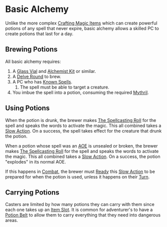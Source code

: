 # Basic Alchemy

Unlike the more complex [Crafting Magic Items](Crafting%20Magic%20Items.md) which can create powerful potions of any spell that never expire, basic alchemy allows a skilled PC to create potions that last for a day.

## Brewing Potions

All basic alchemy requires:

1. A [Glass Vial](../../Items%20and%20Gear/Gear/10%20Coins/Glass%20Vial.md) and [Alchemist Kit](../../Items%20and%20Gear/Gear/50%20Coins/Alchemist%20Kit.md) or similar.
2. A [Delve Round](../../Game%20Procedures/Core%20Procedures/Round.md#Delve%20Round) to brew.
3. A PC who has [Known Spells](../Spellcasting/Spell%20Learning/Known%20Spells.md).
	1. The spell must be able to target a creature.
4. You imbue the spell into a potion, consuming the required [Mythril](../Spellcasting/Mythril.md).

## Using Potions

When the potion is drunk, the brewer makes [The Spellcasting Roll](../Spellcasting/Spellcasting.md#The%20Spellcasting%20Roll) for the spell and speaks the words to activate the magic. This all combined takes a [Slow Action](../../Game%20Procedures/Core%20Procedures/Action.md#Slow%20Action). On a success, the spell takes effect for the creature that drunk the potion.

When a potion whose spell was an [AOE](../Spells/Areas%20of%20Effect/{AOE}%20Area%20of%20Effect.md) is unsealed or broken, the brewer makes [The Spellcasting Roll](../Spellcasting/Spellcasting.md#The%20Spellcasting%20Roll) for the spell and speaks the words to activate the magic. This all combined takes a [Slow Action](../../Game%20Procedures/Core%20Procedures/Action.md#Slow%20Action). On a success, the potion "explodes" in its normal AOE.

If this happens in [Combat](../../Game%20Procedures/Combat/Combat.md), the brewer must [Ready](../../Game%20Procedures/Combat/Reaction.md#Ready) this [Slow Action](../../Game%20Procedures/Core%20Procedures/Action.md#Slow%20Action) to be prepared for when the potion is used, unless it happens on their [Turn](../../Game%20Procedures/Core%20Procedures/Turn.md).

## Carrying Potions

Casters are limited by how many potions they can carry with them since each one takes up an [Item Slot](../../Items%20and%20Gear/Item%20Slot.md). It is common for adventurer's to have a [Potion Belt](../../Items%20and%20Gear/Gear/100%20Coins/Potion%20Belt.md) to allow them to carry everything that they need into dangerous areas.
